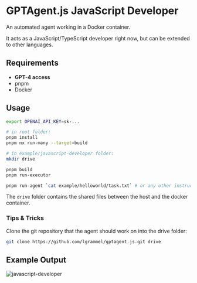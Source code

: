 # GPTAgent.js JavaScript Developer

An automated agent working in a Docker container.

It acts as a JavaScript/TypeScript developer right now, but can be extended to other languages.

## Requirements

- **GPT-4 access**
- pnpm
- Docker

## Usage

```sh
export OPENAI_API_KEY=sk-...

# in root folder:
pnpm install
pnpm nx run-many --target=build

# in example/javascript-developer folder:
mkdir drive

pnpm build
pnpm run-executor

pnpm run-agent `cat example/helloworld/task.txt` # or any other instruction
```

The `drive` folder contains the shared files between the host and the docker container.

### Tips & Tricks

Clone the git repository that the agent should work on into the drive folder:

```sh
git clone https://github.com/lgrammel/gptagent.js.git drive
```

## Example Output

![javascript-developer](https://github.com/lgrammel/gptagent.js/raw/main/example/javascript-developer/screenshot/autodev-001.png)

